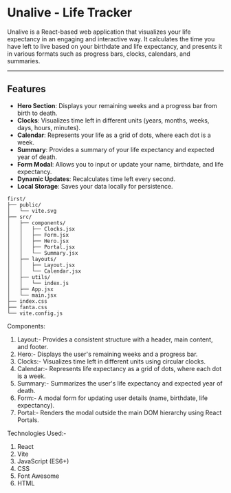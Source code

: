 # Unalive - Life Tracker

Unalive is a React-based web application that visualizes your life expectancy in an engaging and interactive way. It calculates the time you have left to live based on your birthdate and life expectancy, and presents it in various formats such as progress bars, clocks, calendars, and summaries.

---

## Features

- **Hero Section**: Displays your remaining weeks and a progress bar from birth to death.
- **Clocks**: Visualizes time left in different units (years, months, weeks, days, hours, minutes).
- **Calendar**: Represents your life as a grid of dots, where each dot is a week.
- **Summary**: Provides a summary of your life expectancy and expected year of death.
- **Form Modal**: Allows you to input or update your name, birthdate, and life expectancy.
- **Dynamic Updates**: Recalculates time left every second.
- **Local Storage**: Saves your data locally for persistence.

```
first/
├── public/
│   └── vite.svg
├── src/
│   ├── components/
│   │   ├── Clocks.jsx
│   │   ├── Form.jsx
│   │   ├── Hero.jsx
│   │   ├── Portal.jsx
│   │   └── Summary.jsx
│   ├── layouts/
│   │   ├── Layout.jsx
│   │   └── Calendar.jsx
│   ├── utils/
│   │   └── index.js
│   ├── App.jsx
│   └── main.jsx
├── index.css
├── fanta.css
└── vite.config.js
```


Components: 
1. Layout:- 
Provides a consistent structure with a header, main content, and footer.
2. Hero:-
Displays the user's remaining weeks and a progress bar.
3. Clocks:-
Visualizes time left in different units using circular clocks.
4. Calendar:-
Represents life expectancy as a grid of dots, where each dot is a week.
5. Summary:-
Summarizes the user's life expectancy and expected year of death.
6. Form:-
A modal form for updating user details (name, birthdate, life expectancy).
7. Portal:-
Renders the modal outside the main DOM hierarchy using React Portals.


Technologies Used:-
1. React
2. Vite
3. JavaScript (ES6+)
4. CSS
5. Font Awesome
6. HTML
